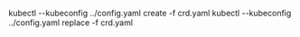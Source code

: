kubectl --kubeconfig ../config.yaml create -f crd.yaml
kubectl --kubeconfig ../config.yaml replace -f crd.yaml
